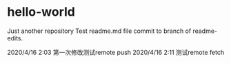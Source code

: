 # hello-world
Just another repository
Test readme.md file commit to branch of readme-edits.

2020/4/16 2:03 第一次修改测试remote push
2020/4/16 2:11 测试remote fetch
